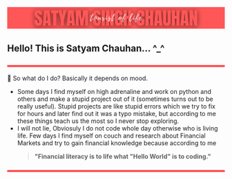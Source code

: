 <img src="satyam.png" alt="Satyam, Satyam Chauhan, Satyam Singh Chauhan, Logo, Banner"/>

## Hello! This is Satyam Chauhan... ^_^

<img src="satyam-horizontal-rule.png" alt="Satyam, Satyam Chauhan, Satyam Singh Chauhan, Logo, Banner" height = "5" width = "100%"/>

🤔 So what do I do? Basically it depends on mood.
- Some days I find myself on high adrenaline and work on python and others and make a stupid project out of it (sometimes turns out to be really useful). Stupid projects are like stupid errors which we try to fix for hours and later find out it was a typo mistake, but according to me these things teach us the most so I never stop exploring.
- I will not lie, Obviosuly I do not code whole day otherwise who is living life. Few days I find myself on couch and research about Financial Markets and try to gain financial knowledge because according to me 
  > **"Financial literacy is to life what "Hello World" is to coding."**
  
<img src="satyam-horizontal-rule.png" alt="Satyam, Satyam Chauhan, Satyam Singh Chauhan, Logo, Banner" height = "5" width = "100%"/>



<!--
**satyam9090/satyam9090** is a ✨ _special_ ✨ repository because its `README.md` (this file) appears on your GitHub profile.
satyam-horizontal-rule.png
Here are some ideas to get you started:

- 🔭 I’m currently working on ...
- 🌱 I’m currently learning ...
- 👯 I’m looking to collaborate on ...
- 🤔 I’m looking for help with ...
- 💬 Ask me about ...
- 📫 How to reach me: ...
- 😄 Pronouns: ...
- ⚡ Fun fact: ...
-->
